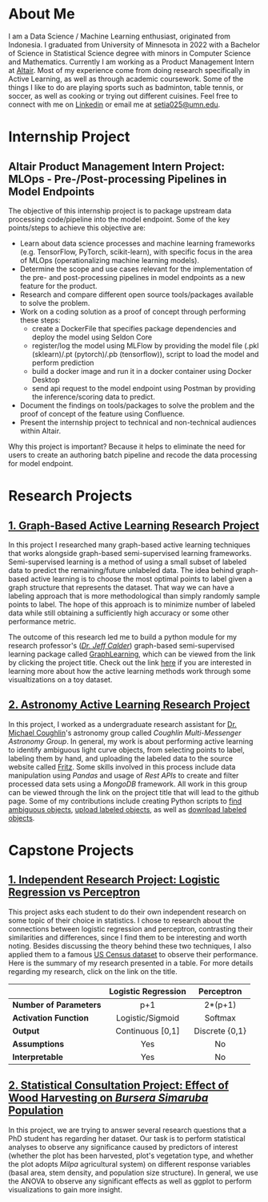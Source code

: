 # About Me
I am a Data Science / Machine Learning enthusiast, originated from Indonesia. I graduated from University of Minnesota in 2022 with a Bachelor of Science in Statistical Science degree with minors in Computer Science and Mathematics. Currently I am working as a Product Management Intern at [Altair](https://www.altair.com/). Most of my experience come from doing research specifically in Active Learning, as well as through academic coursework. Some of the things I like to do are playing sports such as badminton, table tennis, or soccer, as well as cooking or trying out different cuisines. Feel free to connect with me on [Linkedin](https://www.linkedin.com/in/jasonmsetiadi/) or email me at setia025@umn.edu. 

# Internship Project

## Altair Product Management Intern Project: MLOps - Pre-/Post-processing Pipelines in Model Endpoints 
The objective of this internship project is to package upstream data processing code/pipeline into the model endpoint. Some of the key points/steps to achieve this objective are:
* Learn about data science processes and machine learning frameworks (e.g. TensorFlow, PyTorch, scikit-learn), with specific focus in the area of MLOps (operationalizing machine learning models).
* Determine the scope and use cases relevant for the implementation of the pre- and post-processing pipelines in model endpoints as a new feature for the product.
* Research and compare different open source tools/packages available to solve the problem.
* Work on a coding solution as a proof of concept through performing these steps:
  * create a DockerFile that specifies package dependencies and deploy the model using Seldon Core
  * register/log the model using MLFlow by providing the model file (.pkl (sklearn)/.pt (pytorch)/.pb (tensorflow)), script to load the model and perform prediction
  * build a docker image and run it in a docker container using Docker Desktop
  * send api request to the model endpoint using Postman by providing the inference/scoring data to predict.
* Document the findings on tools/packages to solve the problem and the proof of concept of the feature using Confluence.
* Present the internship project to technical and non-technical audiences within Altair.

Why this project is important? Because it helps to eliminate the need for users to create an authoring batch pipeline and recode the data processing for model endpoint.

# Research Projects

## [1. Graph-Based Active Learning Research Project](https://jwcalder.github.io/GraphLearning/active_learning.html)
In this project I researched many graph-based active learning techniques that works alongside graph-based semi-supervised learning frameworks. Semi-supervised learning is a method of using a small subset of labeled data to predict the remaining/future unlabeled data. The idea behind graph-based active learning is to choose the most optimal points to label given a graph structure that represents the dataset. That way we can have a labeling approach that is more methodological than simply randomly sample points to label. The hope of this approach is to minimize number of labeled data while still obtaining a sufficiently high accuracy or some other performance metric.

The outcome of this research led me to build a python module for my research professor's ([*Dr. Jeff Calder*](https://www-users.cse.umn.edu/~jwcalder/)) graph-based semi-supervised learning package called [GraphLearning](https://github.com/jwcalder/GraphLearning), which can be viewed from the link by clicking the project title. Check out the link [here](https://github.com/jasonmsetiadi/UROP/blob/main/Signals_Bounds_VOPT.ipynb) if you are interested in learning more about how the active learning methods work through some visualtizations on a toy dataset.

## [2. Astronomy Active Learning Research Project](https://github.com/ZwickyTransientFacility/scope)
In this project, I worked as a undergraduate research assistant for [Dr. Michael Coughlin](https://www.michaelwcoughlin.com/)'s astronomy group called *Coughlin Multi-Messenger Astronomy Group*. In general, my work is about performing active learning to identify ambiguous light curve objects, from selecting points to label, labeling them by hand, and uploading the labeled data to the source website called [Fritz](https://fritz.science/). Some skills involved in this process include data manipulation using *Pandas* and usage of *Rest APIs* to create and filter processed data sets using a *MongoDB* framework. All work in this group can be viewed through the link on the project title that will lead to the github page. Some of my contributions include creating Python scripts to [find ambiguous objects](https://github.com/ZwickyTransientFacility/scope/blob/main/tools/scope_upload_disagreements.py), [upload labeled objects](https://github.com/ZwickyTransientFacility/scope/blob/main/tools/scope_upload_classification.py), as well as [download labeled objects](https://github.com/ZwickyTransientFacility/scope/blob/main/tools/scope_download_classification.py).

# Capstone Projects

## [1. Independent Research Project: Logistic Regression vs Perceptron](Research.pdf)
This project asks each student to do their own independent research on some topic of their choice in statistics. I chose to research about the connections between logistic regression and perceptron, contrasting their similarities and differences, since I find them to be interesting and worth noting. Besides discussing the theory behind these two techniques, I also applied them to a famous [US Census dataset](https://archive.ics.uci.edu/ml/datasets/adult) to observe their performance. Here is the summary of my research presented in a table. For more details regarding my research, click on the link on the title.

|                          | **Logistic Regression** | **Perceptron** |
|--------------------------|:-----------------------:|:--------------:|
| **Number of Parameters** |           p+1           |     2*(p+1)    |
| **Activation Function**  |     Logistic/Sigmoid    |     Softmax    |
| **Output**               |     Continuous [0,1]    | Discrete {0,1} |
| **Assumptions**          |           Yes           |       No       |
| **Interpretable**        |           Yes           |       No       |

## [2. Statistical Consultation Project: Effect of Wood Harvesting on *Bursera Simaruba* Population](Consulting.pdf)
In this project, we are trying to answer several research questions that a PhD student has regarding her dataset. Our task is to perform statistical analyses to observe any significance caused by predictors of interest (whether the plot has been harvested, plot's vegetation type, and whether the plot adopts *Milpa* agricultural system) on different response variables (basal area, stem density, and population size structure). In general, we use the ANOVA to observe any significant effects as well as ggplot to perform visualizations to gain more insight.
